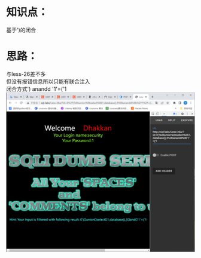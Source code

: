 # 知识点：
基于')的闭合
# 思路：
与less-26差不多<br />但没有报错信息所以只能有联合注入<br />闭合方式') anandd '1'=('1<br />![image.png](./images/20231017_2353533506.png)
